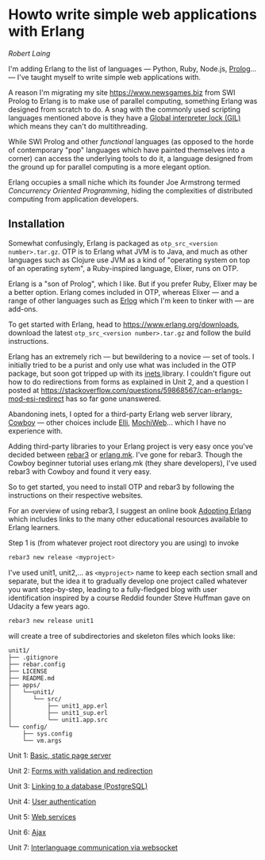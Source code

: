 # Howto write simple web applications with Erlang

*Robert Laing*

I'm adding Erlang to the list of languages &mdash; Python, Ruby, Node.js, [Prolog](https://github.com/roblaing/swipl-webapp-howto)... &mdash; I've taught myself to write simple web applications with.

A reason I'm migrating my site <https://www.newsgames.biz> from SWI Prolog to Erlang is to make use of parallel computing, 
something Erlang was designed from scratch to do. A snag with the commonly used scripting languages mentioned above is they
have a <a href="https://en.wikipedia.org/wiki/Global_interpreter_lock">Global interpreter lock (GIL)</a> which means
they can't do multithreading. 

While SWI Prolog and other <em>functional</em> languages (as opposed to the horde of contemporary 
"pop" languages which have painted themselves into a corner) can access the underlying tools to do it, a language designed
from the ground up for parallel computing is a more elegant option.

Erlang occupies a small niche which its founder Joe Armstrong termed <em>Concurrency Oriented Programming</em>, hiding
the complexities of distributed computing from application developers. 

## Installation

Somewhat confusingly, Erlang is packaged as `otp_src_<version number>.tar.gz`. OTP is to Erlang what JVM is to Java, and much
as other languages such as Clojure use JVM as a kind of "operating system on top of an operating sytem", a Ruby-inspired language,
Elixer, runs on OTP.

Erlang is a "son of Prolog", which I like. But if you prefer Ruby, Elixer may be a better option. Erlang comes included in OTP,
whereas Elixer &mdash; and a range of other languages such as <a href="https://github.com/rvirding/erlog">Erlog</a> which I'm keen to tinker with
&mdash; are add-ons.

To get started with Erlang, head to <https://www.erlang.org/downloads>, download the latest `otp_src_<version number>.tar.gz`
and follow the build instructions.

Erlang has an extremely rich &mdash; but bewildering to a novice &mdash; set of tools. I initially tried to be a purist
and only use what was included in the OTP package, but soon got tripped up with its <a href="http://erlang.org/doc/apps/inets/index.html">inets
</a> library. I couldn't figure out how to do redirections from forms as explained in Unit 2, and a question I posted at
<https://stackoverflow.com/questions/59868567/can-erlangs-mod-esi-redirect> has so far gone unanswered.

Abandoning inets, I opted for a third-party Erlang web server library, <a href="https://ninenines.eu/">Cowboy</a> &mdash; other choices include
<a href="https://hexdocs.pm/elli/">Elli</a>, <a href="https://github.com/mochi/mochiweb">MochiWeb</a>... which I have no experience with.

Adding third-party libraries to your Erlang project is very easy once you've decided between <a href="https://www.rebar3.org/">rebar3</a>
or <a href="https://erlang.mk/">erlang.mk</a>. I've gone for rebar3. Though the Cowboy beginner tutorial uses erlang.mk (they share developers),
I've used rebar3 with Cowboy and found it very easy.

So to get started, you need to install OTP and rebar3 by following the instructions on their respective websites.

For an overview of using rebar3, I suggest an online book <a href="https://adoptingerlang.org/">Adopting Erlang</a> which includes links to
the many other educational resources available to Erlang learners.

Step 1 is (from whatever project root directory you are using) to invoke

```bash
rebar3 new release <myproject>
```

I've used unit1, unit2,... as `<myproject>` name to keep each section small and separate, but the idea it to gradually
develop one project called whatever you want step-by-step, leading to a fully-fledged blog with
user identification inspired by a course Reddid founder Steve Huffman gave on Udacity a few years ago.

```bash
rebar3 new release unit1
```

will create a tree of subdirectories and skeleton files which looks like:

```
unit1/
├── .gitignore    
├── rebar.config
├── LICENSE
├── README.md
├── apps/
│   └──unit1/
│      └── src/
│          ├── unit1_app.erl
│          ├── unit1_sup.erl
│          └── unit1.app.src
└── config/
    ├── sys.config
    └── vm.args
```

Unit 1: [Basic, static page server](https://github.com/roblaing/erlang-webapp-howto/tree/master/unit1)

Unit 2: [Forms with validation and redirection](https://github.com/roblaing/erlang-webapp-howto/tree/master/unit2)

Unit 3: [Linking to a database (PostgreSQL)](https://github.com/roblaing/erlang-webapp-howto/tree/master/unit3)

Unit 4: [User authentication](https://github.com/roblaing/erlang-webapp-howto/tree/master/unit4) 

Unit 5: [Web services](https://github.com/roblaing/erlang-webapp-howto/tree/master/unit5)

Unit 6: [Ajax](https://github.com/roblaing/erlang-webapp-howto/tree/master/unit6)
 
Unit 7: [Interlanguage communication via websocket](https://github.com/roblaing/erlang-webapp-howto/tree/master/unit7)

